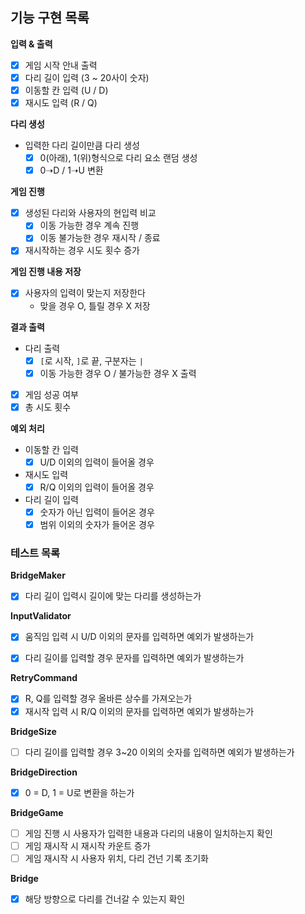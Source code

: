 ## 기능 구현 목록

**입력 & 출력**
- [x] 게임 시작 안내 출력
- [x] 다리 길이 입력 (3 ~ 20사이 숫자)
- [x] 이동할 칸 입력 (U / D)
- [x] 재시도 입력 (R / Q)

**다리 생성**
- 입력한 다리 길이만큼 다리 생성
    - [x] 0(아래), 1(위)형식으로 다리 요소 랜덤 생성
    - [x] 0➝D / 1➝U 변환

**게임 진행**
- [x] 생성된 다리와 사용자의 현입력 비교
    - [x] 이동 가능한 경우 계속 진행
    - [x] 이동 불가능한 경우 재시작 / 종료
- [x] 재시작하는 경우 시도 횟수 증가

**게임 진행 내용 저장**
- [x] 사용자의 입력이 맞는지 저장한다
    - 맞을 경우 O, 틀릴 경우 X 저장

**결과 출력**
- 다리 출력
    - [x] `[`로 시작, `]`로 끝, 구분자는 `|`
    - [x] 이동 가능한 경우 O / 불가능한 경우 X 출력
- [x] 게임 성공 여부
- [x] 총 시도 횟수

**예외 처리**
- 이동할 칸 입력
    - [x] U/D 이외의 입력이 들어올 경우
- 재시도 입력
    - [x] R/Q 이외의 입력이 들어올 경우
- 다리 길이 입력
    - [x] 숫자가 아닌 입력이 들어온 경우
    - [x] 범위 이외의 숫자가 들어온 경우

### 테스트 목록

**BridgeMaker**
- [x] 다리 길이 입력시 길이에 맞는 다리를 생성하는가

**InputValidator**
- [x] 움직임 입력 시 U/D 이외의 문자를 입력하면 예외가 발생하는가
- [x] 다리 길이를 입력할 경우 문자를 입력하면 예외가 발생하는가


**RetryCommand**
- [x] R, Q를 입력할 경우 올바른 상수를 가져오는가
- [x] 재시작 입력 시 R/Q 이외의 문자를 입력하면 예외가 발생하는가

**BridgeSize**
- [ ] 다리 길이를 입력할 경우 3~20 이외의 숫자를 입력하면 예외가 발생하는가

**BridgeDirection**
- [x] 0 = D, 1 = U로 변환을 하는가

**BridgeGame**
- [ ] 게임 진행 시 사용자가 입력한 내용과 다리의 내용이 일치하는지 확인
- [ ] 게임 재시작 시 재시작 카운트 증가
- [ ] 게임 재시작 시 사용자 위치, 다리 건넌 기록 초기화

**Bridge**
- [x] 해당 방향으로 다리를 건너갈 수 있는지 확인